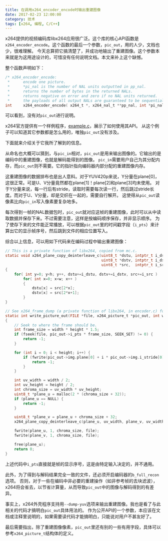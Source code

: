 ```yaml
---
title: 在调用x264_encoder_encode时输出重建图像
date: 2017-02-23 12:00:00
category: 技术
tags: [x264, 编程, C/C++]
---
```


x264提供的视频编码库libx264应用很广泛。这个库的核心API函数是`x264_encoder_encode`。这个函数的最后一个参数，`pic_out`，用的人少，文档也少，很难理解。
今天总算把它搞清楚了，并成功地输出了重建图像。这个参数本来就是为这用途设计的，可惜没有任何说明文档。本文来补上这个缺憾。

<!--more-->

整个函数声明如下：

```c
/* x264_encoder_encode:
 *      encode one picture.
 *      *pi_nal is the number of NAL units outputted in pp_nal.
 *      returns the number of bytes in the returned NALs.
 *      returns negative on error and zero if no NAL units returned.
 *      the payloads of all output NALs are guaranteed to be sequential in memory. */
int     x264_encoder_encode( x264_t *, x264_nal_t **pp_nal, int *pi_nal, x264_picture_t *pic_in, x264_picture_t *pic_out );
```

可以看到，没有对`pic_out`进行说明。

x264官方提供有一个样例程序，[example.c](http://git.videolan.org/?p=x264.git;a=blob;f=example.c;h=0fb7fbdb2ab7158de4e53e0ca897260efdd10fb4;hb=HEAD)，展示了如何使用其API。
从这个例子可以知道其它参数都是怎么用的，唯独`pic_out`没有涉及。

下面就来介绍关于它我所了解到的信息。

从命名也大概可以猜到，与`pic_in`相对，`pic_out`是用来输出图像的。它输出的是编码中的重建图像，也就是解码能得到的图像。
`pic_in`需要用户自己为其分配内存，而`pic_out`则不需要。它的指针指向编码器内部分配的重建图像内存。

这重建图像的数据排布也是出人意料。对于YUV420p来说，Y分量在plane[0]，这很正常。可是U、V分量竟然都在plane[1]！plane[2]和plane[3]均未使用。
对于Y分量来说，每一行后有stride，读取时需要每次读一行，然后跳过stride长度。而对于U、V分量，却是交织在一起的，需要自行解开。
这使得从`pic_out`读像素比向`pic_in`写入像素要复杂地多。

每次得到一帧的NAL数据包时，`pic_out`就对应这帧的重建图像，此时可以从中读取数据并保存下来。不过需要注意，这样是按编码顺序保存，并非显示顺序。
为了使存下来的文件能正常播放，可以根据`pic_out`里的时间戳字段（`i_pts`）来计算出它的显示帧序号，然后跳到文件的相应位置写入。

综合以上信息，可以用如下代码来在编码过程中输出重建图像：

```c
// This is a private function of libx264, copied from mc.c.
static void x264_plane_copy_deinterleave_c(uint8_t *dstu, intptr_t i_dstu,
                                           uint8_t *dstv, intptr_t i_dstv,
                                           uint8_t *src,  intptr_t i_src, int w, int h )
{
    for( int y=0; y<h; y++, dstu+=i_dstu, dstv+=i_dstv, src+=i_src )
        for( int x=0; x<w; x++ )
        {
            dstu[x] = src[2*x];
            dstv[x] = src[2*x+1];
        }
}

// See x264_frame_dump (a private function of libx264, in encoder.c) for reference.
static int write_picture_out(FILE *file, x264_picture_t *pic_out, int width, int height)
{
    // Seek to where the frame should be.
    int frame_size = width * height * 1.5;
    if (fseek(file, pic_out->i_pts * frame_size, SEEK_SET) != 0) {
        return -1;
    }

    for (int i = 0; i < height; i++) {
        if (fwrite(pic_out->img.plane[0] + i * pic_out->img.i_stride[0], 1, width, file) != width) {
            return -1;
        }
    }

    int uv_width = width / 2;
    int uv_height = height / 2;
    int chroma_size = uv_width * uv_height;
    uint8_t *plane_u = malloc(2 * (chroma_size + 32));
    if (plane_u == NULL) {
        return -1;
    }

    uint8_t *plane_v = plane_u + chroma_size + 32;
    x264_plane_copy_deinterleave_c(plane_u, uv_width, plane_v, uv_width, pic_out->img.plane[1], pic_out->img.i_stride[1], uv_width, uv_height);

    fwrite(plane_u, 1, chroma_size, file);
    fwrite(plane_v, 1, chroma_size, file);

    free(plane_u);
    return 0;
}
```

上述代码中`i_pts`直接就是帧的显示序号，这是由特定输入决定的，并不通用。

此外，为了得到与解码结果完全一致的文件，还必须开启编码器的`b_full_recon`选项。
否则，对于一些在编码中非必要的重建操作（如非参考帧的去块滤波），x264将会省去，以节省计算量，从而导致`pic_out`中的图像与解码得到的有差异。

事实上，x264外壳程序支持用`--dump-yuv`选项来输出重建图像。我也是看了与此相关的代码才搞明白`pic_out`具体用法的。
作为公开API的一个参数，本应该在文档或注释里说明的，如果需要读代码才能搞明白，只能说对用户不甚友好了。

最后需要指出，除了重建图像像素，`pic_out`里还有别的一些有用字段，具体可以参考`x264_picture_t`结构体的定义。